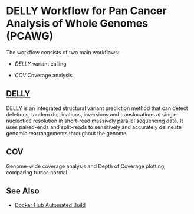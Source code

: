 # DELLY Workflow for Pan Cancer Analysis of Whole Genomes (PCAWG)

The workflow consists of two main workflows:

- *DELLY* variant calling

- *COV* Coverage analysis

## [DELLY](https://github.com/tobiasrausch/delly)

DELLY is an integrated structural variant prediction method that can detect deletions, tandem duplications, inversions and translocations at single-nucleotide resolution in short-read massively parallel sequencing data. It uses paired-ends and split-reads to sensitively and accurately delineate genomic rearrangements throughout the genome.

## COV

Genome-wide coverage analysis and Depth of Coverage plotting, comparing tumor-normal

## See Also

* [Docker Hub Automated Build](https://registry.hub.docker.com/u/pancancer/pcawg-delly-workflow/)
